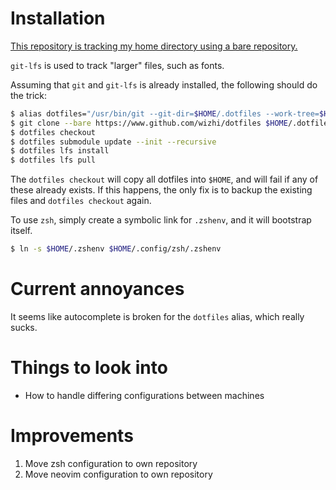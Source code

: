 # Installation

[This repository is tracking my home directory using a bare repository.][tracking]

`git-lfs` is used to track "larger" files, such as fonts.

Assuming that `git` and `git-lfs` is already installed, the following should do the trick:

```bash
$ alias dotfiles="/usr/bin/git --git-dir=$HOME/.dotfiles --work-tree=$HOME" 
$ git clone --bare https://www.github.com/wizhi/dotfiles $HOME/.dotfiles
$ dotfiles checkout
$ dotfiles submodule update --init --recursive
$ dotfiles lfs install
$ dotfiles lfs pull
```

The `dotfiles checkout` will copy all dotfiles into `$HOME`, and will fail if any of these already exists.
If this happens, the only fix is to backup the existing files and `dotfiles checkout` again.

To use `zsh`, simply create a symbolic link for `.zshenv`, and it will bootstrap itself.

```bash
$ ln -s $HOME/.zshenv $HOME/.config/zsh/.zshenv
```

# Current annoyances

It seems like autocomplete is broken for the `dotfiles` alias, which really sucks.

# Things to look into

* How to handle differing configurations between machines

# Improvements

1. Move zsh configuration to own repository
2. Move neovim configuration to own repository

[tracking]: https://harfangk.github.io/2016/09/18/manage-dotfiles-with-a-git-bare-repository.html
